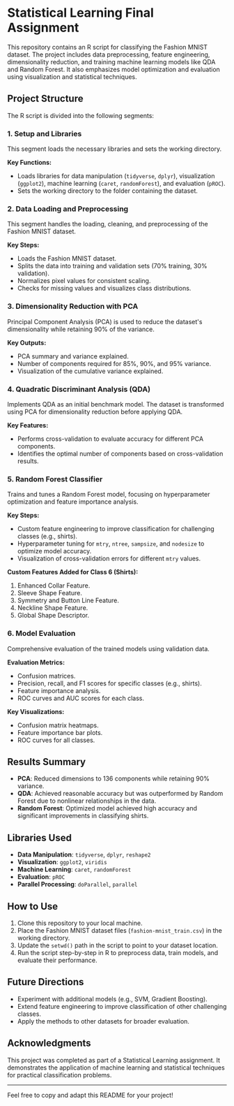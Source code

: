 # Statistical Learning Final Assignment

This repository contains an R script for classifying the Fashion MNIST dataset. The project includes data preprocessing, feature engineering, dimensionality reduction, and training machine learning models like QDA and Random Forest. It also emphasizes model optimization and evaluation using visualization and statistical techniques.

## Project Structure

The R script is divided into the following segments:

### 1. **Setup and Libraries**
This segment loads the necessary libraries and sets the working directory.

**Key Functions:**
- Loads libraries for data manipulation (`tidyverse`, `dplyr`), visualization (`ggplot2`), machine learning (`caret`, `randomForest`), and evaluation (`pROC`).
- Sets the working directory to the folder containing the dataset.

### 2. **Data Loading and Preprocessing**
This segment handles the loading, cleaning, and preprocessing of the Fashion MNIST dataset.

**Key Steps:**
- Loads the Fashion MNIST dataset.
- Splits the data into training and validation sets (70% training, 30% validation).
- Normalizes pixel values for consistent scaling.
- Checks for missing values and visualizes class distributions.

### 3. **Dimensionality Reduction with PCA**
Principal Component Analysis (PCA) is used to reduce the dataset's dimensionality while retaining 90% of the variance.

**Key Outputs:**
- PCA summary and variance explained.
- Number of components required for 85%, 90%, and 95% variance.
- Visualization of the cumulative variance explained.

### 4. **Quadratic Discriminant Analysis (QDA)**
Implements QDA as an initial benchmark model. The dataset is transformed using PCA for dimensionality reduction before applying QDA.

**Key Features:**
- Performs cross-validation to evaluate accuracy for different PCA components.
- Identifies the optimal number of components based on cross-validation results.

### 5. **Random Forest Classifier**
Trains and tunes a Random Forest model, focusing on hyperparameter optimization and feature importance analysis.

**Key Steps:**
- Custom feature engineering to improve classification for challenging classes (e.g., shirts).
- Hyperparameter tuning for `mtry`, `ntree`, `sampsize`, and `nodesize` to optimize model accuracy.
- Visualization of cross-validation errors for different `mtry` values.

**Custom Features Added for Class 6 (Shirts):**
1. Enhanced Collar Feature.
2. Sleeve Shape Feature.
3. Symmetry and Button Line Feature.
4. Neckline Shape Feature.
5. Global Shape Descriptor.

### 6. **Model Evaluation**
Comprehensive evaluation of the trained models using validation data.

**Evaluation Metrics:**
- Confusion matrices.
- Precision, recall, and F1 scores for specific classes (e.g., shirts).
- Feature importance analysis.
- ROC curves and AUC scores for each class.

**Key Visualizations:**
- Confusion matrix heatmaps.
- Feature importance bar plots.
- ROC curves for all classes.

## Results Summary
- **PCA**: Reduced dimensions to 136 components while retaining 90% variance.
- **QDA**: Achieved reasonable accuracy but was outperformed by Random Forest due to nonlinear relationships in the data.
- **Random Forest**: Optimized model achieved high accuracy and significant improvements in classifying shirts.

## Libraries Used
- **Data Manipulation**: `tidyverse`, `dplyr`, `reshape2`
- **Visualization**: `ggplot2`, `viridis`
- **Machine Learning**: `caret`, `randomForest`
- **Evaluation**: `pROC`
- **Parallel Processing**: `doParallel`, `parallel`

## How to Use
1. Clone this repository to your local machine.
2. Place the Fashion MNIST dataset files (`fashion-mnist_train.csv`) in the working directory.
3. Update the `setwd()` path in the script to point to your dataset location.
4. Run the script step-by-step in R to preprocess data, train models, and evaluate their performance.

## Future Directions
- Experiment with additional models (e.g., SVM, Gradient Boosting).
- Extend feature engineering to improve classification of other challenging classes.
- Apply the methods to other datasets for broader evaluation.

## Acknowledgments
This project was completed as part of a Statistical Learning assignment. It demonstrates the application of machine learning and statistical techniques for practical classification problems.

---

Feel free to copy and adapt this README for your project!
